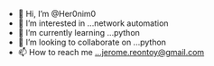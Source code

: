 - 👋 Hi, I’m @Her0nim0
- 👀 I’m interested in ...network automation
- 🌱 I’m currently learning ...python
- 💞️ I’m looking to collaborate on ...python
- 📫 How to reach me ...jerome.reontoy@gmail.com

<!---
Her0nim0/Her0nim0 is a ✨ special ✨ repository because its `README.md` (this file) appears on your GitHub profile.
You can click the Preview link to take a look at your changes.
--->
